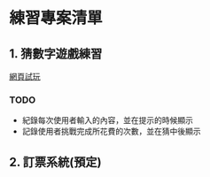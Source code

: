 # 練習專案清單
## 1. 猜數字遊戲練習
[網頁試玩](https://bennyz327.github.io/)
### TODO
- 紀錄每次使用者輸入的內容，並在提示的時候顯示
- 記錄使用者挑戰完成所花費的次數，並在猜中後顯示
## 2. 訂票系統(預定)
